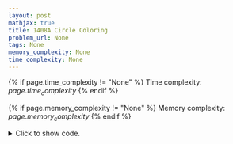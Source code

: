 ```yaml
---
layout: post
mathjax: true
title: 1408A Circle Coloring
problem_url: None
tags: None
memory_complexity: None
time_complexity: None
---
```




{% if page.time_complexity != "None" %}
Time complexity: ${{ page.time_complexity }}$
{% endif %}

{% if page.memory_complexity != "None" %}
Memory complexity: ${{ page.memory_complexity }}$
{% endif %}

<details>
<summary>
<p style="display:inline">Click to show code.</p>
</summary>
```cpp
{% raw %}
using namespace std;
using ll = long long;
using ii = pair<int, int>;
using vi = vector<int>;
template <typename InputIterator,
          typename T = typename iterator_traits<InputIterator>::value_type>
void read_n(InputIterator it, int n)
{
    copy_n(istream_iterator<T>(cin), n, it);
}
template <typename InputIterator,
          typename T = typename iterator_traits<InputIterator>::value_type>
void write(InputIterator first, InputIterator last, const char *delim = "\n")
{
    copy(first, last, ostream_iterator<T>(cout, delim));
}
int main(void)
{
    ios::sync_with_stdio(false), cin.tie(NULL);
    int t;
    cin >> t;
    while (t--)
    {
        int n;
        cin >> n;
        vi abc[3], ans(n);
        for (int j = 0; j < 3; ++j)
        {
            abc[j].resize(n);
            read_n(begin(abc[j]), n);
        }
        ans[0] = abc[0][0];
        for (int i = 1; i < n - 1; ++i)
        {
            for (int j = 0; j < 3; ++j)
            {
                if (abc[j][i] != ans[i - 1])
                {
                    ans[i] = abc[j][i];
                    break;
                }
            }
        }
        for (int j = 0; j < 3; ++j)
        {
            if (abc[j][n - 1] != ans[n - 2] and abc[j][n - 1] != ans[0])
            {
                ans[n - 1] = abc[j][n - 1];
                break;
            }
        }
        write(ans.begin(), ans.end(), " "), cout << endl;
    }
    return 0;
}

{% endraw %}
```
</details>

